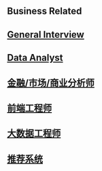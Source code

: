 ## Business Related

## [General Interview](./HR面试/) 

## [Data Analyst](./数据分析/)  

## [金融/市场/商业分析师](./市场与金融与商业分析/) 

## [前端工程师](./前端相关/) 

## [大数据工程师](./大数据/)

## [推荐系统](./推荐系统/) 